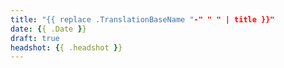 ```yaml
---
title: "{{ replace .TranslationBaseName "-" " " | title }}"
date: {{ .Date }}
draft: true
headshot: {{ .headshot }}
---
```


